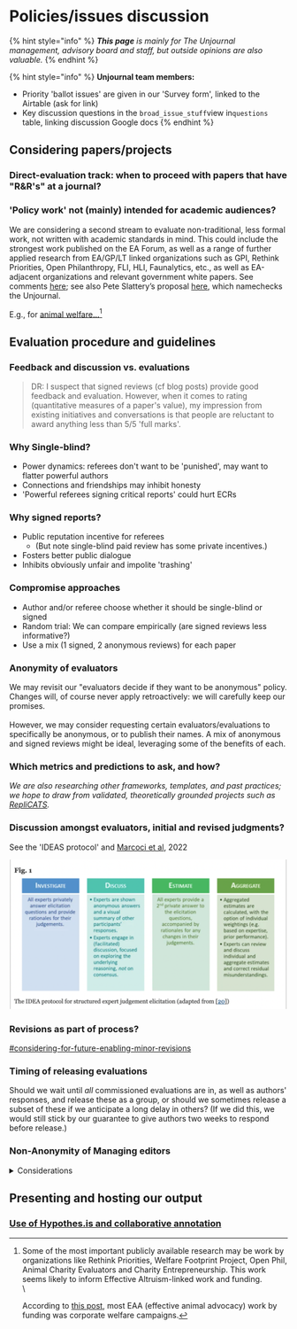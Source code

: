 # Policies/issues discussion

{% hint style="info" %}
_**This page** is mainly for The Unjournal management, advisory board and staff, but outside opinions are also valuable._
{% endhint %}

{% hint style="info" %}
**Unjournal team members:**

* Priority 'ballot issues' are given in our 'Survey form', linked to the Airtable (ask for link)
* Key discussion questions in the `broad_issue_stuff`view in`questions` table, linking discussion Google docs
{% endhint %}

## Considering papers/projects

### Direct-evaluation track: when to proceed with papers that have "R\&R's" at a journal?

### 'Policy work' not (mainly) intended for academic audiences?

We are considering a second stream to evaluate non-traditional, less formal work, not written with academic standards in mind. This could include the strongest work published on the EA Forum, as well as a range of further applied research from EA/GP/LT linked organizations such as GPI, Rethink Priorities, Open Philanthropy, FLI, HLI, Faunalytics, etc., as well as EA-adjacent organizations and relevant government white papers. See comments [here](https://forum.effectivealtruism.org/posts/QdYKFRexDaPeQaQCA/unjournal-s-1st-eval-is-up-resilient-foods-paper?commentId=Frk764uiLLnkdgrwM); see also Pete Slattery’s proposal [here](https://forum.effectivealtruism.org/posts/QdYKFRexDaPeQaQCA/unjournal-s-1st-eval-is-up-resilient-foods-paper?commentId=Frk764uiLLnkdgrwM), which namechecks the Unjournal.

E.g., for [animal welfare...](#user-content-fn-1)[^1]

## Evaluation procedure and guidelines

### Feedback and discussion vs. evaluations

> DR: I suspect that signed reviews (cf blog posts) provide good feedback and evaluation. However, when it comes to rating (quantitative measures of a paper's value), my impression from existing initiatives and conversations is that people are reluctant to award anything less than 5/5 'full marks'.

### Why Single-blind?

* Power dynamics: referees don't want to be 'punished', may want to flatter powerful authors
* Connections and friendships may inhibit honesty
* 'Powerful referees signing critical reports' could hurt ECRs

### Why signed reports?

* Public reputation incentive for referees
  * (But note single-blind paid review has some private incentives.)
* Fosters better public dialogue
* Inhibits obviously unfair and impolite 'trashing'

### Compromise approaches

* Author and/or referee choose whether it should be single-blind or signed
* Random trial: We can compare empirically (are signed reviews less informative?)
* Use a mix (1 signed, 2 anonymous reviews) for each paper

### Anonymity of evaluators

We may revisit our "evaluators decide if they want to be anonymous" policy. Changes will, of course never apply retroactively: we will carefully keep our promises.\
\
However, we may consider requesting certain evaluators/evaluations to specifically be anonymous, or to publish their names. A mix of anonymous and signed reviews might be ideal, leveraging some of the benefits of each.

### Which metrics and predictions to ask, and how?

_We are also researching other frameworks, templates, and past practices; we hope to draw from validated, theoretically grounded projects such as_ [_RepliCATS_](https://replicats.research.unimelb.edu.au/resources/)_._

### Discussion amongst evaluators, initial and revised judgments?

See the 'IDEAS protocol' and [Marcoci et al](https://bmcresnotes.biomedcentral.com/articles/10.1186/s13104-022-06016-0), 2022

![](<../.gitbook/assets/image (1) (3).png>)

### Revisions as part of process?

[#considering-for-future-enabling-minor-revisions](../policies-projects-evaluation-workflow/mapping-evaluation-workflow.md#considering-for-future-enabling-minor-revisions "mention")

### Timing of releasing evaluations

Should we wait until _all_ commissioned evaluations are in, as well as authors' responses, and release these as a group, or should we sometimes release a subset of these if we anticipate a long delay in others? (If we did this, we would still stick by our guarantee to give authors two weeks to respond before release.)

### Non-Anonymity of Managing editors

<details>

<summary>Considerations</summary>

My memory is that when submitting a paper, I usually learn who the Senior Editor was but not the managing editor. But there are important differences in our case. For a traditional journal the editors make an ‘accept/reject/R\&R’ decision. The referee’s role is technically an advisory one. In our case, there is no such decision to be made. For The Unjournal, ME’s are choosing evaluators, corresponding with them, explaining our processes, possibly suggesting what aspects to evaluate, and perhaps putting together a quick summary of the evaluations to be bundled into our output. But we don’t make any ‘accept/reject/R\&R’ decisions … once the paper is in our system and on our track, there should be a fairly standardized approach. Because of this, my thinking is:

1. We don’t really need so many ‘layers of editor’ … a single Managing Editor (or co-ME’s) who consult other people on the UJ team informally … should be enough
2. ME anonymity is probably not necessary; there is less room for COI, bargaining, pleading, reputation issues etc.

</details>

## Presenting and hosting our output

### [Use of Hypothes.is and collaborative annotation](https://docs.google.com/document/d/1P6DL4e6gx3SdEWuAi1\_D\_cHPEZW3SwSGC-xACCXo1kk/edit)

[^1]: Some of the most important publicly available research may be work by organizations like Rethink Priorities, Welfare Footprint Project, Open Phil, Animal Charity Evaluators and Charity Entrepreneurship. This work seems likely to inform Effective Altruism-linked work and funding.\
    \\

    According to [this post](https://forum.effectivealtruism.org/posts/6H9QGZkdMzDEdKNCX/analysis-of-ea-funding-within-animal-welfare-from-2019-2021-1), most EAA (effective animal advocacy) work by funding was corporate welfare campaigns.
